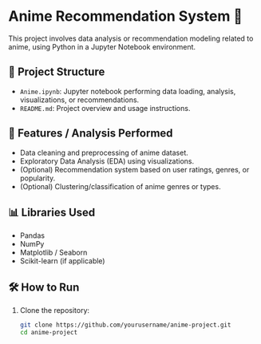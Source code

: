 # Anime Recommendation System 🎌

This project involves data analysis or recommendation modeling related to anime, using Python in a Jupyter Notebook environment.

## 📁 Project Structure

- `Anime.ipynb`: Jupyter notebook performing data loading, analysis, visualizations, or recommendations.
- `README.md`: Project overview and usage instructions.

## 🧠 Features / Analysis Performed

- Data cleaning and preprocessing of anime dataset.
- Exploratory Data Analysis (EDA) using visualizations.
- (Optional) Recommendation system based on user ratings, genres, or popularity.
- (Optional) Clustering/classification of anime genres or types.

## 📊 Libraries Used

- Pandas
- NumPy
- Matplotlib / Seaborn
- Scikit-learn (if applicable)

## 🛠️ How to Run

1. Clone the repository:
   ```bash
   git clone https://github.com/yourusername/anime-project.git
   cd anime-project
